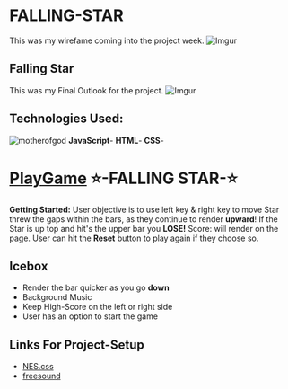 # FALLING-STAR

This was my wirefame coming into the project week.
![Imgur](https://i.imgur.com/o1Q8HdV.png)
## Falling Star

This was my Final Outlook for the project.
![Imgur](https://i.imgur.com/SlLC9TN.png)
## Technologies Used:
![motherofgod](https://mdn.mozillademos.org/files/13502/cake.png)
__**JavaScript**__- 
__**HTML**__- 
__**CSS**__-

# [PlayGame](http://w-oatmeal.surge.sh/) ⭐️-FALLING STAR-⭐️ 

**Getting Started:** User objective is to use left key & right key to move Star threw the gaps within the bars, as they continue to render **upward**! If the Star is up top and hit's the upper bar you **LOSE!**
Score: will render on the page. User can hit the **Reset** button to play again if they choose so.

## Icebox
* Render the bar quicker as you go **down**
* Background Music 
* Keep High-Score on the left or right side
* User has an option to start the game


## Links For Project-Setup

* [NES.css](https://nostalgic-css.github.io/NES.css/)
* [freesound](https://freesound.org/)
